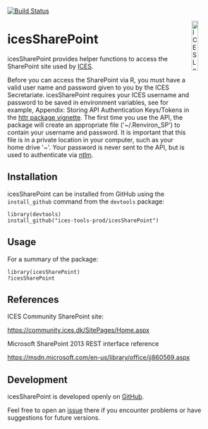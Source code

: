 [![Build
Status](https://travis-ci.org/ices-tools-prod/icesSharePoint.svg?branch=master)](https://travis-ci.org/ices-tools-prod/icesSharePoint)

[<img align="right" alt="ICES Logo" width="17%" height="17%" src="http://www.ices.dk/_layouts/15/1033/images/icesimg/iceslogo.png">](http://www.ices.dk/Pages/default.aspx)

icesSharePoint
==============

icesSharePoint provides helper functions to access the SharePoint site
used by [ICES](http://www.ices.dk/Pages/default.aspx).

<!-- icesSharePoint is implemented as an [R](https://www.r-project.org) package and
available on [CRAN](https://cran.r-project.org/package=icesSharePoint). -->
Before you can access the SharePoint via R, you must have a valid user
name and password given to you by the ICES Secretariate. icesSharePoint
requires your ICES username and password to be saved in environment
variables, see for example, Appendix: Storing API Authentication
Keys/Tokens in the [httr package
vignette](https://cran.r-project.org/web/packages/httr/vignettes/api-packages.html).
The first time you use the API, the package will create an appropriate
file ('~/.Renviron\_SP') to contain your username and password. It is
important that this file is in a private location in your computer, such
as your home drive '~'. Your password is never sent to the API, but is
used to authenticate via
[ntlm](http://davenport.sourceforge.net/ntlm.html).

Installation
------------

icesSharePoint can be installed from GitHub using the `install_github`
command from the `devtools` package:

    library(devtools)
    install_github("ices-tools-prod/icesSharePoint")

Usage
-----

For a summary of the package:

    library(icesSharePoint)
    ?icesSharePoint

References
----------

ICES Community SharePoint site:

<https://community.ices.dk/SitePages/Home.aspx>

Microsoft SharePoint 2013 REST interface reference

<https://msdn.microsoft.com/en-us/library/office/jj860569.aspx>

Development
-----------

icesSharePoint is developed openly on
[GitHub](https://github.com/ices-tools-prod/icesSharePoint).

Feel free to open an
[issue](https://github.com/ices-tools-prod/icesSharePoint/issues) there
if you encounter problems or have suggestions for future versions.

<!--
The current development version can be installed using:

```R
library(devtools)
install_github("ices-tools-prod/icesSharePoint")
```
-->
<!-- Poke Travis -->
